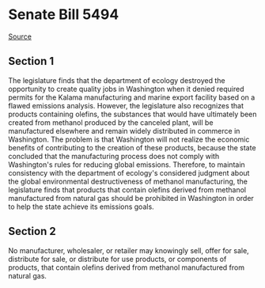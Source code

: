 # Senate Bill 5494

[Source](http://lawfilesext.leg.wa.gov/biennium/2021-22/Xml/Bills/Senate%20Bills/5494.xml)
## Section 1
The legislature finds that the department of ecology destroyed the opportunity to create quality jobs in Washington when it denied required permits for the Kalama manufacturing and marine export facility based on a flawed emissions analysis. However, the legislature also recognizes that products containing olefins, the substances that would have ultimately been created from methanol produced by the canceled plant, will be manufactured elsewhere and remain widely distributed in commerce in Washington. The problem is that Washington will not realize the economic benefits of contributing to the creation of these products, because the state concluded that the manufacturing process does not comply with Washington's rules for reducing global emissions. Therefore, to maintain consistency with the department of ecology's considered judgment about the global environmental destructiveness of methanol manufacturing, the legislature finds that products that contain olefins derived from methanol manufactured from natural gas should be prohibited in Washington in order to help the state achieve its emissions goals.


## Section 2
No manufacturer, wholesaler, or retailer may knowingly sell, offer for sale, distribute for sale, or distribute for use products, or components of products, that contain olefins derived from methanol manufactured from natural gas.

